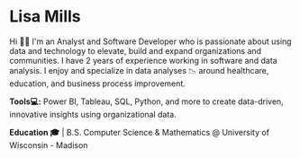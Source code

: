 # Lisa Mills
Hi 👋🏽 I'm an Analyst and Software Developer who is passionate about using data and technology to elevate, build and expand organizations and communities. I have 2 years of experience working in software and data analysis. I enjoy and specialize in data analyses 📉 around healthcare, education, and business process improvement.

<strong>Tools💻:</strong> Power BI, Tableau, SQL, Python, and more to create data-driven, innovative insights using organizational data.

<strong>Education 🎓</strong> | B.S. Computer Science & Mathematics @ University of Wisconsin - Madison
